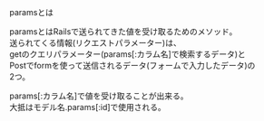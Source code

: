 paramsとは

paramsとはRailsで送られてきた値を受け取るためのメソッド。<br>
送られてくる情報(リクエストパラメーター)は、<br>
getのクエリパラメーター(params[:カラム名]で検索するデータ)と<br>
Postでformを使って送信されるデータ(フォームで入力したデータ)の<br>
2つ。<br>

params[:カラム名]で値を受け取ることが出来る。<br>
大抵はモデル名.params[:id]で使用される。